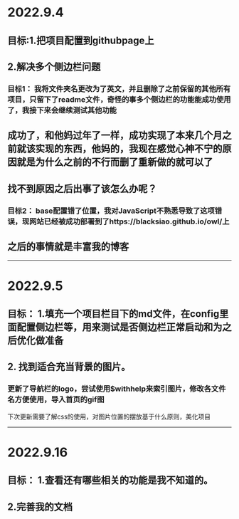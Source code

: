 # 2022.9.4
## 目标:1.把项目配置到githubpage上
##      2.解决多个侧边栏问题

### 目标1： 我将文件夹名更改为了英文，并且删除了之前保留的其他所有项目，只留下了readme文件，奇怪的事多个侧边栏的功能能成功使用了，我接下来会继续测试其他功能
## 成功了，和他妈过年了一样，成功实现了本来几个月之前就该实现的东西，他妈的，我现在感觉心神不宁的原因就是为什么之前的不行而删了重新做的就可以了
## 找不到原因之后出事了该怎么办呢？

### 目标2： base配置错了位置，我对JavaScript不熟悉导致了这项错误，现网站已经被成功部署到了https://blacksiao.github.io/owl/上
## 之后的事情就是丰富我的博客

------------------------------------------------------------
# 2022.9.5
## 目标： 1.填充一个项目栏目下的md文件，在config里面配置侧边栏等，用来测试是否侧边栏正常启动和为之后优化做准备
##       2. 找到适合充当背景的图片。

### 更新了导航栏的logo，尝试使用$withhelp来索引图片，修改各文件名方便使用，导入首页的gif图
下次更新需要了解css的使用，对图片位置的摆放基于什么原则，美化项目

------------------------------------------------------------
# 2022.9.16
## 目标： 1.查看还有哪些相关的功能是我不知道的。
##       2.完善我的文档
